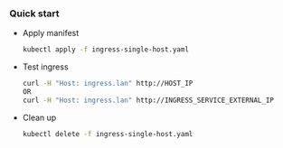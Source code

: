 ### Quick start

- Apply manifest

    ```bash
    kubectl apply -f ingress-single-host.yaml
    ```

- Test ingress

    ```bash
    curl -H "Host: ingress.lan" http://HOST_IP
    OR
    curl -H "Host: ingress.lan" http://INGRESS_SERVICE_EXTERNAL_IP
    ```

- Clean up

    ```bash
    kubectl delete -f ingress-single-host.yaml
    ```